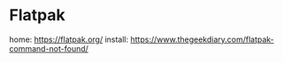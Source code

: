 # Flatpak
home: https://flatpak.org/ install: https://www.thegeekdiary.com/flatpak-command-not-found/
